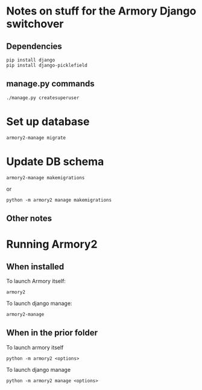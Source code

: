 # Notes on stuff for the Armory Django switchover


## Dependencies

```
pip install django
pip install django-picklefield
```

## manage.py commands

```
./manage.py createsuperuser
```

# Set up database

```
armory2-manage migrate
```

# Update DB schema

```
armory2-manage makemigrations
```

or

```
python -m armory2 manage makemigrations
```

## Other notes



# Running Armory2

## When installed

To launch Armory itself:

```
armory2 
```

To launch django manage:

```
armory2-manage
```

## When in the prior folder

To launch armory itself

```
python -m armory2 <options>
```

To launch django manage

```
python -m armory2 manage <options>
```
